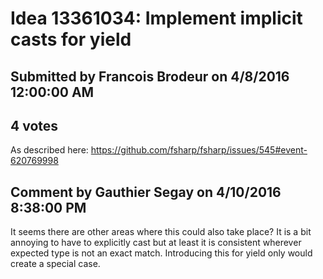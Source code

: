 # Idea 13361034: Implement implicit casts for yield #

## Submitted by Francois Brodeur on 4/8/2016 12:00:00 AM

## 4 votes

As described here: https://github.com/fsharp/fsharp/issues/545#event-620769998




## Comment by Gauthier Segay on 4/10/2016 8:38:00 PM

It seems there are other areas where this could also take place?
It is a bit annoying to have to explicitly cast but at least it is consistent wherever expected type is not an exact match.
Introducing this for yield only would create a special case.

